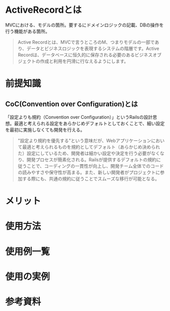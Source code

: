 # ActiveRecordとは
MVCにおける、モデルの箇所。要するにドメインロジックの記載、DBの操作を行う機能がある箇所。
> Active Recordとは、MVCで言うところのM、つまりモデルの一部であり、データとビジネスロジックを表現するシステムの階層です。Active Recordは、データベースに恒久的に保存される必要のあるビジネスオブジェクトの作成と利用を円滑に行なえるようにします。

# 前提知識
## CoC(Convention over Configuration)とは
「設定よりも規約（Convention over Configuration）」というRailsの設計思想。最適と考えられる設定をあらかじめデフォルトとしておくことで、細い設定を最初に実施しなくても開発を行える。
> "設定より規約を優先する"という意味だが、Webアプリケーションにおいて最適と考えられるものを規約としてデフォルト（あらかじめ決められた）設定にしているため、開発者は細かい設定や決定を行う必要がなくなり、開発プロセスが簡素化される。Railsが提供するデフォルトの規約に従うことで、コーディングの一貫性が向上し、開発チーム全体でのコードの読みやすさや保守性が高まる。また、新しい開発者がプロジェクトに参加する際にも、共通の規約に従うことでスムーズな移行が可能となる。

# メリット

# 使用方法

# 使用例一覧

# 使用の実例

# 参考資料

